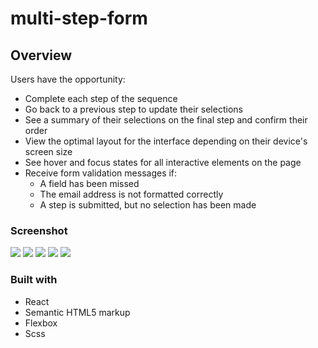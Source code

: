 # multi-step-form

## Overview
Users have the opportunity:

<ul>
  <li>Complete each step of the sequence</li>
  <li>Go back to a previous step to update their selections</li>
  <li>See a summary of their selections on the final step and confirm their order</li>
  <li>View the optimal layout for the interface depending on their device's screen size</li>
  <li>See hover and focus states for all interactive elements on the page</li>
  <li>Receive form validation messages if:
    <ul>
      <li>A field has been missed</li>
      <li>The email address is not formatted correctly</li>
      <li>A step is submitted, but no selection has been made</li>
    </ul>
  </li>
</ul>

### Screenshot

<img src='https://lh3.googleusercontent.com/4qiTwm0fqjDCUbNwJXYv4wSnayqe0z3udi6LTV81ReshptBsylJHnQ0Eu1G6egFEdmdO3K28UN7OupgY8b5Bs1u-U6VmXKIzB5Z4UTRmbBI1uWPuNaHXuW9Nm4vkggX-Kv6Pzy1PbWeb4f1HeaXgpwzLvZNDzWO2YRxGLpPswtkJ_-wQgKK7hCB4doa12Lvo1XRZoOyKDx1TEi8O8LsUxRdXuj_TVOQZ9CPdDnm8rm44Zf9fI5b2J2Rqlpb5M5bbb_nXVeIMHWdqzbcHk8tlwAS0CMwdTEvWppYo0adqqsC0ihQlL7vv0nAPR70kQKGp6MjJMSJNfUc2dyWXoM9_uWbbPyS_ZFOE9XE5qRMMtDEBkp0O-rAPjHGgSeE3cARIHKzxJQng6eSg6omk23Q98QVYJe2Wn5d_ZfJz_hBabl7l4he8n74F12yuD-lEfrmy5MKrPwhoc43Qjd3fwtfgONuM50ItM2w_5cc0afmm1b3mmvV04-XN0N2PxJbh1wm8viHxOGxxePHAkynyUJmyDtwuoBGSLqLguS-xYSxJldeu2Tfbm5C0FxGpe2XcoyEr1Achis1C_OUPiKEFfL3dR6HND7OO6A4h-EfE8-9c-CEedwBKffjzR70zDP-q48w0-S5vtAdJNwPmkVeEvyUacMGgDSkYfk-PgVZFIOVB80JpfGqA5Y7NsLs7fLJ2sD-BlTKIDVtqjoypnGkFBV8woGr1U9_6CxHvg-QMxEfvd5n9Z5hrHt7R5K8pLL8_mtNsyW1cjBjrVL1XMtsWgUC31TVB4gA0QqaWuOGD3fuTRK0KzdA-VPYWfplVYffLEvZPsb02rwl3Zd-wBM3pcq2rcpK7o7ncZo_TmFpfU6VQO4Fq8tztJcX7MNxGvCfdLkJqRJack05js_CW5EkYNgeb2x3rKs0xWSCXn7OQQu3MGaiX=w1600-h785-no?authuser=0'>

<img src='https://lh3.googleusercontent.com/k24PJg76ZKthFl8auCGf0_e9fLX43sdzzJH2fJnCj47MGGtMJRWKI7ZW-N3lnYU17rBZw_dNBUMihnQHD17ldA-XKUpxh3Fws9WFwJGA3LmvBMbCj_7h0YzDmkXpEpZz76C4BQEdU7ipaOLijo0gJVwLIfDPFQNgXFiDcBPkxBrYP7ByqgSx7mqVz0gh6WkbjXIJl7y-fS9KbVUI4bFwgdy88KR5hJecoti2J9Lqx_XahCAOrQE0x-5-SWZAkp0SyXg4NMH_zNAaCne5KYRDoBVpMI2zJ8bkB3Rd_NKoZ_I_QTf8h4FK1NOCNJ7WOrefr1eQ8HgVcghlqPv6i2foO5HFs88R9YS9Odr8jAABxSanGzPlwnYSaFXg1q2F6gb-1t9eA8dNzv4m4ixt1n2Z8nTqW_FfbH9ullIYqo09HIw2k0S9cJGvnQIQTNSPZOuvUz-NiZo7Ac3ydNeQhmozwOzrAoFnDhUH2oyHQ0wlUyLPX3pmRmURAyI1jeL07pmgQZ-7WuQfSOwadjFv9ltSfnkVkTMzD3NzJQJUeK57-j1sRKQz2lrTCA8RCUy5duPfAgEHtNrpdx79_JF9642TvjQ96S5sJMG1s2U4d8CQNplW1X2SWgN70zaVZ64Ri1tsqjU6r_NJ0yoJeFM3vfSUH3KyfPH_UGQKpKT35bhSBqub1WVAzYn7hjUCKFqBSph32Srz2Po_uO240nf0Unhp6h1I4ESkoBpPPJfKWmtCr8kIyB4Jwo7DoSSu-R0wbsQPLRinQKbnHbQN-EETFMBcSM27p-nHfOszbSQmxsUv7ROTwNzo7h1m1rGlsD0X16pXGKeDB5Blct0J_R9C83wr6vGP7bAQwoy3BHdavU5KRP9HFYee6F0Nb_7UjltB-n_HZl0QQpv2vleLiwpMamTVosAEZITEWAn_sL1_CNjXxSNy=w1600-h785-no?authuser=0'>

<img src='https://lh3.googleusercontent.com/ECJOIS53BHeU3srBj4SJxsRRaUkO8ky2OLUSFQwHYh7MnQd6Q7P9FLLTQKydgTZ_MW4rBJhipQVjYZ8xj6-B3R9QwE_3GMmwzWEE0MPcW-5PfnJkJOiJcuqTgegXkLUYQSk24Sbv8Mk-qpycFZCdrsMEfBkMjELzBHBiiifSrgpghRq-ANs3Bs4qNKznc1Rcb6Jc8FmY7E0N197dTuhi6BbP7HrYkttTT7ygCfdcfdT1PBXGhUH2HfLrjjl0Q8D5fvq8kE2FaWYYJ5ZmYf63FsXd9FAYTZiNmtF78VzxQdVGxJXf4emPlo36C95mfei6rCxliOnyNlVV6ZN9gcEUK06-pUS5x3jEs0r1feG5Hon2qRccJOpaWISRlpCxw4dP_Hyrt6bMcYwgfWB2MmS0YDBn9qx8n-uOFRkOJ6_W4hLOUUWm0ruh199VjjCLxToJtMSLHIwm8Xt1xx0c3eNzWZq9VBtFNIzutGjxGphuVuM1P644_6qLz7Lr-mpXVc5tFVOVsAmflHcmmiOBh_VTXqQL2LpJh_iH-g4nciDu6kxpq3ZXWUKxKJYarvK3fpxR1vHT4juyPhelrpxAASoz5ebH9j-SbU3AiSlP4rAA7sERr0sCg3lSbZlGGHZnXyDPZBiCrF9PkO0UkKdqd6_66VoTyL_JzpWx46kFQEeXHW2SP8cYRF0scG91uBmIItnmAyWrJCLXbdLnjKe6TysxKFDSPKsHyjP0MCfoo7ylZjtRgHZs8r9X0fXfvPNG5HRRM4Eq3T1WiWWXrR1YQ8F0pj-HuCr0OU7PjN0jWagElGwF1ZiZAjfXeRpbSUeLWIDrcczTp1CJf7w9_fbOGVyVLkVjf7iSf5YQXYntdVshuMZqnRpKZOxt9dpJL07kAzuOJOrim6bPGo8Sam7GSfttBb3x1OpJZ1o6JtdzUnOxW3Zn=w1600-h785-no?authuser=0'>

<img src='https://lh3.googleusercontent.com/ASWQN_0uxis_tFukPhDwBgII4OfJreqfmyvInhdzXxBw-bY-iSNeNrkzv2WV2u7eVoErelw3aNSB2KhUpCF5zcLSFK-jjp-cL5BHNayUT7joHdzfFMbThnDW0nX1KCq5KkSyFZnaCMygjkTQr3WY-CU3SSaz9nAyjP77fp6cYjvwECS53vHIGrYMmbfYInl2n627M0v3In-97eZrf3rOyk3-YNbxW_8a6miC7euOBESRO8z2eA_H7Yv5hO6DedGnusxpDhSgJZ6EJxKsIIU51pK6i41sr749Emr9zeIpIAsrb55cTVNDWg_Wovch8cm-SOyJf-wf-vsRzlAWqDqCzqTJiHm7_AJJZFpTfXwXpatCyjPrwWN28FnWyVY4gftV7M7O6_QQxfg3suYbzwyxWa5PRrfeX2FnUF-IMj1-4anAQI_cJJ2NPNq72T6TyjGqM8jty1WK8-IjPF7L9eB2C24EWvFx1VhSlBSfS5ZQux4UNvZeLSO_I-TN6XG9R-v9BFpeOiMXC5Kw9lEvq6r5ALXZgBveI8EYtB7njEiFFo8In3CzYlYIJj45V3Vp0QRRtKJeMfPkGeLJx-3axI_Wc67d-aZYy-QwE8-tyPjQqv__jdBsqIk4ofimsxjQRLohsGVvTH2Cv0csw56YdZP4trPevoIQvSOvJdL0z3GozGpOjkiD_AR3MrgaBwP6JBZHVUCSa1ZsqzMGQXRTg73ZV1BxKsDT0M5X1EQt1OTnRojV48H7c2Kosjif8YJNODhJeQon6rTea_xxeI_MVkk1jh1hQ54tBe7Ww-OrV85tSBN_zcq9mdxvAvipCoLGkHXLehfH5uX0WdFh2P3p9VHfRzARTEMzSmrL8RAJIVlM20YuRd9h0xTVejrNOqfrQgKzeFtsIZRiGfg42fooy7iu1iVMJDxo3Hs3N5O8vfPHLz6a=w1600-h785-no?authuser=0'>

<img src='https://lh3.googleusercontent.com/IEEyLaZcbwFl2gSljoWyL_LGVTxEfj30MFdppMXxcRvcQRRC00bFuIKEiALb6a_T5mIBtgGzSbX-IhJpQyQl9EWugju5gHWdtmu3LbTGIaaGcHGUoL8owmRsOfiazJg9GSr8f3EtHACHboYXl9WSVZY1_-4xsO8L44-kiO0WqoEUcN806XBmcimN7jIbsiircr5XIdjujl4ANiOfgk6kHPLOda7GqtcHLl9T86G-WluAPcoHG46efwP7cpeQflgmM9u_2q9LTfIedyfmtK5g6VdcuoXDdGMEEOx2QlvmQ9pTvIAnqBAWsEyS2MZdTG3nf9f-N3rMQrS33vz0a7-Jb0YuwaH6f2ea-AtZskXR9d1SRq1DvXYMIxKzyXtlbA10nFhfsSybP9-AOwWrvFOcBtmZ0yixjZ90P7ytunV8hhM4ogRGqaOL0JX-qZo2ziiNmdCQSd3GUAhAH1J1tbtpJQTm90dJi2UgiXIOJTnMpjAMQAagL2EvY063lOs4i_xD7exC2lRxGJsDMrRtEIYbCqBpxhPJVRen5xa-Kpc8mTq-VPLnX4dc3UFz48EDP1lgQEacPbe4OMnaaS6cBttZDIqY6fzOd3Zf1WC7gL0h3nNwT6jMd_mESnysK6hjdcfyfi3Na9ddumDXCqMqs9Pd-sEyFKn2kVeDSlyLqrD-efsVldoPSofxihISupCmv62antCkqbdmQsDJUwS9AVJsC5Ac9ivk45A-kGqWHdEYK61_W498O7kFoUUtELgznmabeJ22J85v4LcfrB7hyeQeQTBPxzoApHBPO5bgT8kzxCPd1VBCG5g6gY9mYHlrS5dy9nvI-H2pk0DS0pEiVgmIPNVwndMqaQrQEHw0w5lhRhIFF04fpGW4t0W35sc8LzO8znDHHw02IqKzNa6H2kTqTfaww7LpdEI6UXTZ3lfifVhb=w1600-h785-no?authuser=0'>

### Built with

- React
- Semantic HTML5 markup
- Flexbox
- Scss 
